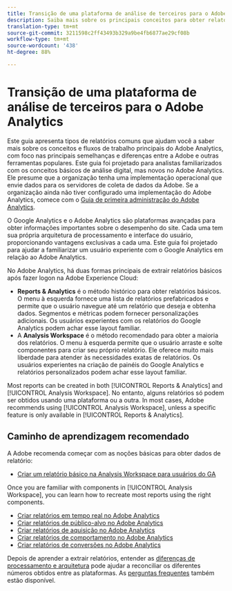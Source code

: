```yaml
---
title: Transição de uma plataforma de análise de terceiros para o Adobe Analytics
description: Saiba mais sobre os principais conceitos para obter relatórios, direcionados para usuários familiarizados com outras plataformas, como o Google Analytics.
translation-type: tm+mt
source-git-commit: 3211598c2ff43493b329a9be4fb6877ae29cf08b
workflow-type: tm+mt
source-wordcount: '438'
ht-degree: 88%

---
```



# Transição de uma plataforma de análise de terceiros para o Adobe Analytics

Este guia apresenta tipos de relatórios comuns que ajudam você a saber mais sobre os conceitos e fluxos de trabalho principais do Adobe Analytics, com foco nas principais semelhanças e diferenças entre a Adobe e outras ferramentas populares. Este guia foi projetado para analistas familiarizados com os conceitos básicos de análise digital, mas novos no Adobe Analytics. Ele presume que a organização tenha uma implementação operacional que envie dados para os servidores de coleta de dados da Adobe. Se a organização ainda não tiver configurado uma implementação do Adobe Analytics, comece com o [Guia de primeira administração do Adobe Analytics](/help/admin/admin-console/first-admin-guide.md).

O Google Analytics e o Adobe Analytics são plataformas avançadas para obter informações importantes sobre o desempenho do site. Cada uma tem sua própria arquitetura de processamento e interface do usuário, proporcionando vantagens exclusivas a cada uma. Este guia foi projetado para ajudar a familiarizar um usuário experiente com o Google Analytics em relação ao Adobe Analytics.

No Adobe Analytics, há duas formas principais de extrair relatórios básicos após fazer logon na Adobe Experience Cloud:

* **Reports &amp; Analytics** é o método histórico para obter relatórios básicos. O menu à esquerda fornece uma lista de relatórios prefabricados e permite que o usuário navegue até um relatório que deseja e obtenha dados. Segmentos e métricas podem fornecer personalizações adicionais. Os usuários experientes com os relatórios do Google Analytics podem achar esse layout familiar.
* A **Analysis Workspace** é o método recomendado para obter a maioria dos relatórios. O menu à esquerda permite que o usuário arraste e solte componentes para criar seu próprio relatório. Ele oferece muito mais liberdade para atender às necessidades exatas de relatórios. Os usuários experientes na criação de painéis do Google Analytics e relatórios personalizados podem achar esse layout familiar.

Most reports can be created in both [!UICONTROL Reports &amp; Analytics] and [!UICONTROL Analysis Workspace]. No entanto, alguns relatórios só podem ser obtidos usando uma plataforma ou a outra. In most cases, Adobe recommends using [!UICONTROL Analysis Workspace], unless a specific feature is only available in [!UICONTROL Reports &amp; Analytics].

## Caminho de aprendizagem recomendado

A Adobe recomenda começar com as noções básicas para obter dados de relatório:

* [Criar um relatório básico na Analysis Workspace para usuários do GA](reports/create-report.md)

Once you are familiar with components in [!UICONTROL Analysis Workspace], you can learn how to recreate most reports using the right components.

* [Criar relatórios em tempo real no Adobe Analytics](reports/realtime-reports.md)
* [Criar relatórios de público-alvo no Adobe Analytics](reports/audience-reports.md)
* [Criar relatórios de aquisição no Adobe Analytics](reports/acquisition-reports.md)
* [Criar relatórios de comportamento no Adobe Analytics](reports/behavior-reports.md)
* [Criar relatórios de conversões no Adobe Analytics](reports/conversions-reports.md)

Depois de aprender a extrair relatórios, entender as [diferenças de processamento e arquitetura](processing-differences.md) pode ajudar a reconciliar os diferentes números obtidos entre as plataformas. As [perguntas frequentes](faq.md) também estão disponível.
